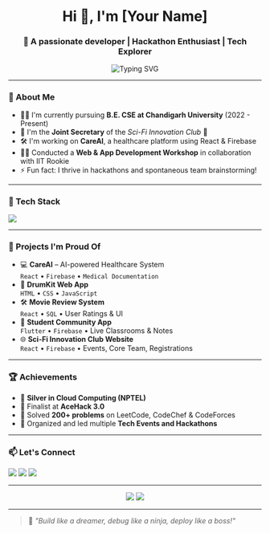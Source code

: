 <h1 align="center">Hi 👋, I'm [Your Name]</h1>
<h3 align="center">🚀 A passionate developer | Hackathon Enthusiast | Tech Explorer</h3>

<p align="center">
  <img src="https://readme-typing-svg.demolab.com?font=Fira+Code&weight=500&pause=1000&color=0FF7EC&center=true&vCenter=true&width=435&lines=Let's+build+something+awesome!;Full-Stack+Developer;Flutter+Enthusiast;Hackathon+Lover;Always+Learning..." alt="Typing SVG" />
</p>

---

### 🌟 About Me
- 👨‍💻 I'm currently pursuing **B.E. CSE at Chandigarh University** (2022 - Present)
- 🧠 I'm the **Joint Secretary** of the *Sci-Fi Innovation Club* 🚀  
- 🛠️ I'm working on **CareAI**, a healthcare platform using React & Firebase  
- 🧑‍🏫 Conducted a **Web & App Development Workshop** in collaboration with IIT Rookie  
- ⚡ Fun fact: I thrive in hackathons and spontaneous team brainstorming!

---

### 🔨 Tech Stack
<p align="left">
  <img src="https://skillicons.dev/icons?i=cpp,java,py,html,css,js,react,nodejs,express,mongodb,mysql,firebase,dart,flutter,git,github,vscode" />
</p>

---

### 🧠 Projects I'm Proud Of

- 💻 **CareAI** – AI-powered Healthcare System  
  `React` • `Firebase` • `Medical Documentation`  
- 🥁 **DrumKit Web App**  
  `HTML` • `CSS` • `JavaScript`  
- 🛠️ **Movie Review System**  
  `React` • `SQL` • User Ratings & UI  
- 👥 **Student Community App**  
  `Flutter` • `Firebase` • Live Classrooms & Notes  
- 🌐 **Sci-Fi Innovation Club Website**  
  `React` • `Firebase` • Events, Core Team, Registrations  

---

### 🏆 Achievements

- 🥈 **Silver in Cloud Computing (NPTEL)**
- 🎯 Finalist at **AceHack 3.0**
- 🧠 Solved **200+ problems** on LeetCode, CodeChef & CodeForces
- 🎤 Organized and led multiple **Tech Events and Hackathons**

---

### 📫 Let's Connect
<p align="left">
  <a href="mailto:youremail@example.com"><img src="https://img.shields.io/badge/Gmail-D14836?style=flat&logo=gmail&logoColor=white"/></a>
  <a href="https://www.linkedin.com/in/yourlinkedin/"><img src="https://img.shields.io/badge/LinkedIn-blue?style=flat&logo=linkedin&logoColor=white"/></a>
  <a href="https://yourportfolio.com/"><img src="https://img.shields.io/badge/Portfolio-000?style=flat&logo=vercel&logoColor=white"/></a>
</p>

---

<p align="center">
  <img src="https://github-readme-stats.vercel.app/api?username=yourusername&show_icons=true&theme=radical" />
  <img src="https://github-readme-streak-stats.herokuapp.com/?user=yourusername&theme=radical" />
</p>

---

> 💬 *"Build like a dreamer, debug like a ninja, deploy like a boss!"*

